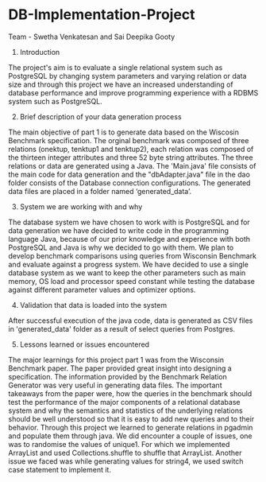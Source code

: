 # DB-Implementation-Project

Team - Swetha Venkatesan and Sai Deepika Gooty

1. Introduction

The project's aim is to evaluate a single relational system such as PostgreSQL by changing system parameters and varying relation or data size and through this project we have an increased understanding of database performance and improve programming experience with a RDBMS system such as PostgreSQL.

2. Brief description of your data generation process 

The main objective of part 1 is to generate data based on the Wiscosin Benchmark specification. The orginal benchmark was composed of three relations (onektup, tenktup1 and tenktup2), each relation was composed of the thirteen integer attributes and three 52 byte string attributes. The three relations or data are generated using a Java. The 'Main.java' file consists of the main code for data generation and the "dbAdapter.java" file in the dao folder consists of the Database connection configurations. The generated data files are placed in a folder named ‘generated_data’.  

3. System we are working with and why 

The database system we have chosen to work with is PostgreSQL and for data generation we have decided to write code in the programming language Java, because of our prior knowledge and experience with both PostgreSQL and Java is why we decided to go with them. We plan to develop benchmark comparisons using queries from Wisconsin Benchmark and evaluate against a progress system. We have decided to use a single database system as we want to keep the other parameters such as  main memory, OS load and processor speed constant while testing the database against different parameter values and optimizer options. 

4. Validation that data is loaded into the system

After successful execution of the java code, data is generated as CSV files in 'generated_data' folder as a result of select queries from Postgres.


5. Lessons learned or issues encountered

The major learnings for this project part 1 was from the Wisconsin Benchmark paper. The paper provided great insight into designing a specification. The information provided by the Benchmark Relation Generator was very useful in generating data files. The important takeaways from the paper were, how the queries in the benchmark should test the performance of the major components of a relational database system and why the semantics and statistics of the underlying relations should be well understood so that it is easy to add new queries and to their behavior. Through this project we learned to generate relations in pgadmin and populate them through java. We did encounter a couple of issues, one was to randomise the values of unique1. For which we implemented ArrayList and used Collections.shuffle to shuffle that ArrayList. Another issue we faced was while generating values for string4, we used switch case statement to implement it.





